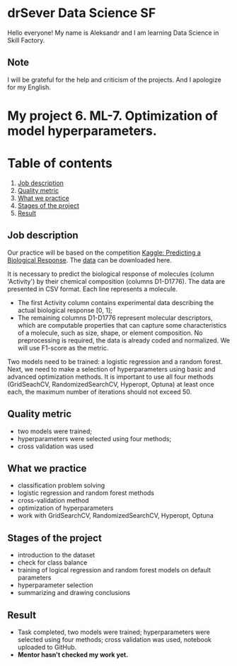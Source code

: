 # drSever Data Science SF
Hello everyone! My name is Aleksandr and I am learning Data Science in Skill Factory.
## Note
I will be grateful for the help and criticism of the projects. And I apologize for my English.

# My project 6. ML-7. Optimization of model hyperparameters.
# Table of contents
1. [Job description](https://github.com/drSever/drSever_data_science/tree/main/my_project_6#Job-description)
2. [Quality metric](https://github.com/drSever/drSever_data_science/tree/main/my_project_6#Quality-metric)
3. [What we practice](https://github.com/drSever/drSever_data_science/tree/main/my_project_6#What-we-practice)
4. [Stages of the project](https://github.com/drSever/drSever_data_science/tree/main/my_project_6#Stages-of-the-project)
5. [Result](https://github.com/drSever/drSever_data_science/tree/main/my_project_6#Result)

## Job description

Our practice will be based on the competition [Kaggle: Predicting a Biological Response](https://www.kaggle.com/c/bioresponse). 
The [data](https://lms.skillfactory.ru/assets/courseware/v1/9f2add5bca59f8c4df927432d605fff3/asset-v1:SkillFactory+DST-3.0+28FEB2021+type@asset+block/_train_sem09__1_.zip) can be downloaded here. 

It is necessary to predict the biological response of molecules (column 'Activity') by their chemical composition (columns D1-D1776).
The data are presented in CSV format.  Each line represents a molecule. 
- The first Activity column contains experimental data describing the actual biological response [0, 1]; 
- The remaining columns D1-D1776 represent molecular descriptors, which are computable properties that can capture some characteristics of a molecule, such as size, shape, or element composition.
No preprocessing is required, the data is already coded and normalized. We will use F1-score as the metric.   

Two models need to be trained: a logistic regression and a random forest. Next, we need to make a selection of hyperparameters using basic and advanced optimization methods. It is important to use all four methods (GridSeachCV, RandomizedSearchCV, Hyperopt, Optuna) at least once each, the maximum number of iterations should not exceed 50.  

## Quality metric

- two models were trained; 
- hyperparameters were selected using four methods; 
- cross validation was used

## What we practice

- classification problem solving
- logistic regression and random forest methods
- cross-validation method
- optimization of hyperparameters
- work with GridSearchCV, RandomizedSearchCV, Hyperopt, Optuna

## Stages of the project

- introduction to the dataset
- check for class balance
- training of logical regression and random forest models on default parameters
- hyperparameter selection
- summarizing and drawing conclusions

## Result

- Task completed, two models were trained; hyperparameters were selected using four methods; cross validation was used, notebook uploaded to GitHub.
- **Mentor hasn't checked my work yet.**


